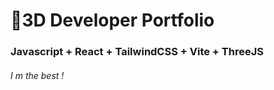 # 🚀3D Developer Portfolio

### Javascript + React + TailwindCSS + Vite + ThreeJS
###### I m the best !
